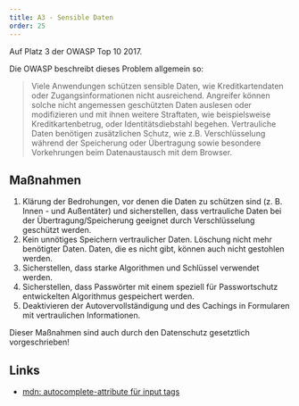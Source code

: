 ```yaml
---
title: A3 - Sensible Daten
order: 25
---
```


Auf Platz 3 der OWASP Top 10 2017.

Die OWASP beschreibt dieses Problem allgemein so:

> Viele Anwendungen schützen sensible Daten, wie Kreditkartendaten oder Zugangsinformationen nicht ausreichend. Angreifer können solche nicht angemessen geschützten Daten auslesen oder modifizieren und mit ihnen weitere Straftaten, wie beispielsweise Kreditkartenbetrug, oder Identitätsdiebstahl begehen. Vertrauliche Daten benötigen zusätzlichen Schutz, wie z.B. Verschlüsselung während der Speicherung oder Übertragung sowie besondere Vorkehrungen beim Datenaustausch mit dem Browser.

## Maßnahmen

1. Klärung der Bedrohungen, vor denen die Daten zu schützen sind (z. B. Innen - und Außentäter) und sicherstellen, dass vertrauliche Daten bei der Übertragung/Speicherung geeignet durch Verschlüsselung geschützt werden.
2. Kein unnötiges Speichern vertraulicher Daten. Löschung nicht mehr benötigter Daten. Daten, die es nicht gibt, können auch nicht gestohlen werden.
3. Sicherstellen, dass starke Algorithmen und Schlüssel verwendet werden.
4. Sicherstellen, dass Passwörter mit einem speziell für Passwortschutz entwickelten Algorithmus gespeichert werden.
5. Deaktivieren der Autovervollständigung und des Cachings in Formularen mit vertraulichen Informationen.

Dieser Maßnahmen sind auch durch den Datenschutz gesetztlich vorgeschrieben!

## Links

- [mdn: autocomplete-attribute für input tags](https://developer.mozilla.org/de/docs/Web/HTML/Element/Input#attr-autocomplete)

